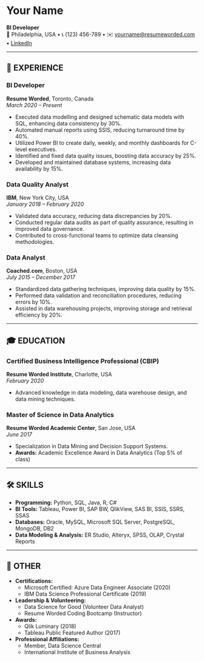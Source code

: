 # **Your Name**  
**BI Developer**  
📍 Philadelphia, USA • 📞 (123) 456-789 • ✉️ yourname@resumeworded.com • [LinkedIn](https://linkedin.com/in/your-profile)

---

## 💼 **EXPERIENCE**

### **BI Developer**  
**Resume Worded**, Toronto, Canada  
*March 2020 – Present*  
- Executed data modelling and designed schematic data models with SQL, enhancing data consistency by 30%.  
- Automated manual reports using SSIS, reducing turnaround time by 40%.  
- Utilized Power BI to create daily, weekly, and monthly dashboards for C-level executives.  
- Identified and fixed data quality issues, boosting data accuracy by 25%.  
- Developed and maintained database systems, increasing data availability by 15%.

### **Data Quality Analyst**  
**IBM**, New York City, USA  
*January 2018 – February 2020*  
- Validated data accuracy, reducing data discrepancies by 20%.  
- Conducted regular data audits as part of quality assurance, resulting in improved data governance.  
- Contributed to cross-functional teams to optimize data cleansing methodologies.

### **Data Analyst**  
**Coached.com**, Boston, USA  
*July 2015 – December 2017*  
- Standardized data gathering techniques, improving data quality by 15%.  
- Performed data validation and reconciliation procedures, reducing errors by 10%.  
- Assisted in data warehousing projects, improving storage and retrieval efficiency by 20%.

---

## 🎓 **EDUCATION**

### **Certified Business Intelligence Professional (CBIP)**  
**Resume Worded Institute**, Charlotte, USA  
*February 2020*  
- Advanced knowledge in data modeling, data warehouse design, and data mining techniques.

### **Master of Science in Data Analytics**  
**Resume Worded Academic Center**, San Jose, USA  
*June 2017*  
- Specialization in Data Mining and Decision Support Systems.  
- **Awards:** Academic Excellence Award in Data Analytics (Top 5% of class)

---

## 🛠️ **SKILLS**

- **Programming:** Python, SQL, Java, R, C#  
- **BI Tools:** Tableau, Power BI, SAP BW, QlikView, SAS BI, SSIS, SSRS, SSAS  
- **Databases:** Oracle, MySQL, Microsoft SQL Server, PostgreSQL, MongoDB, DB2  
- **Data Modeling & Analysis:** ER Studio, Alteryx, SPSS, OLAP, Crystal Reports

---

## 📄 **OTHER**

- **Certifications:**  
  - Microsoft Certified: Azure Data Engineer Associate (2020)  
  - IBM Data Science Professional Certificate (2019)  
- **Leadership & Volunteering:**  
  - Data Science for Good (Volunteer Data Analyst)  
  - Resume Worded Coding Bootcamp (Instructor)  
- **Awards:**  
  - Qlik Luminary (2018)  
  - Tableau Public Featured Author (2017)  
- **Professional Affiliations:**  
  - Member, Data Science Central  
  - International Institute of Business Analysis